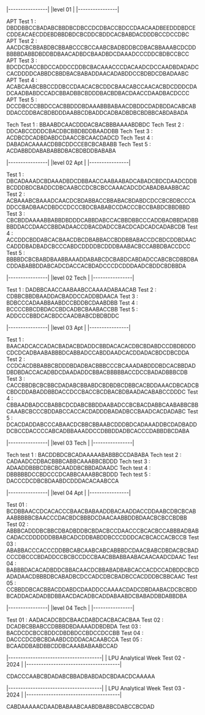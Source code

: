 |----------------|
|level 01        |
|----------------|

APT Test 1 : DBDDBBCCBADABCBBDBCDBCCDCDBACCBDCCDAACAADBEEDDDBDCECDDEACAECDDEBDBBDBDCBCDDCBDDCACBABDACDDDBCCDCCDBC
APT Test 2 : AACDCBCBBABDBCBBABCCCBCCAABCBADBDDBCDBACBBAAABCDCDDBBBBDABBDBDDBDBAACADBDCBAADBDCDAAADCCCDDCBDBCCBCC
APT Test 3 : BDCDCDACCBDCCADDCCDDBCBACAAACCCDACAADCDCCAADBDADADCCACDDDDCABBDCBBDBACBABADDAACADABDDCCBDBDCDBADAABC
APT Test 4 : ACABCAABCBBCCDDBCCDAACACBCDDCBAACABCCAACACBDCDDDCDADCAADBABDCCADCBBADBBCBDDDBACBDBACDAACCDAADBACDCCC
APT Test 5 : DCCDBCCCBBDCCACBBDDDBDAAABBBABAACDBDDCDADBDDACABCABDDACCDDBACBDBDDDAABBCDBADDCADBADBDBCBDBBCABDABADA


Tech Test 1 : BBAABDCAACDDDACBACBBBAAAABDBDC
Tech Test 2 : DDCABCCDDDCBACDBCBBDBDDBAADDBB
Tech Test 3 : ACDBCDCADBDABDCDAACCBCAACDADCD
Tech Test 4 : DABADACAAAACDBBCDDCCEBCBCABABB
Tech Test 5 : ACDABBDDABABABBDBACBDBDDBABABA


|----------------|
|level 02 Apt    |
|----------------|


Test 1 : DBCADAAADCBDAAADBDCDBBAACCAABAABADCABADCBDCDAADCDDBBCDDDBDCBADDCDBCAABCCDCBCBCCAAACADCDCABADBAABBCAC
Test 2 : ACBAAABCBAAADCAACDCBDABBACCBBABACBDABDCDCCBCBDBCCCADDCCBADBAACDBDCCDCCCBDCBABABCCDACCCBCCBABDCBBDBBD
Test 3 : CBCBDDAAAABBABBDBDDDCABBDABCCACBBDBBCCCADDBADBBDADBBBBDDACCDAACCBBDADAACCDBACDADCCBACDCADCADCADABCDB
Test 4 : ACCDDCBDDABCACBAACDBCDBABBACCBDDBBABACCDCBDCDDBDAACCADDDBADBADCBCCCABDCDDDDBCDDDBAABACBCCABBDBACCDCC
Test 5 : BBBBDCBCBABDBAABBAAADDABABCDCBABDCABDADCCABCBCDBBDBACDDABABBDDABCADCDACCACBDADCCCDCDDDAADCBDDCBDBBDA

|----------------|
|level 02  Tech  |
|----------------|

Test 1 : DADBBCAACCAABAABCCAAAADABAACAB
Test 2 : CDBBCBBDBAADDACBADDCCADDBDAACA
Test 3 : BDBCCCADAABBAABDCCBDDBCDAABDBB
Test 4 : BCCCCBBCDBDACCBDCADBCBAABACCBB
Test 5 : ADDCCCBBDCACBDCCAADBABCDBDBDDC


|----------------|
|level 03 Apt    |
|----------------|

Test 1 : BAACADCACCADACBADACBDADDCBBDACACACDBCBDABDCCDBDBDDDCDCDCADBAABABBBDCABBADCCABDDAADCACDDADACBDCDBCDDA
Test 2 : CCDCACDBBABBCBDDDBDADBACBBBCCCBCAAADABDDDBDCACBBDADDBDBDACCACADBDCDAADADDCBBACBBBBBACCDCCBADADBBBCDB
Test 3 : CACCBBDBCBCBBCDADABCBBABDCBDBDBCDBBCACBDDAAACDBCADCBCBDCDDABADDBBDACCDCCBACCBCDBACBDBAADACABABCCDDDC
Test 4 : CBBAADBADCCBABBCDCDABCBBDDAABADCCBCBACDABBCAABABBCBBCAAABCBCCCBDDABCCACCACDADDDBADADBCCBAADCACDADABC
Test 5 : DCACDADDABCCCABAACDCBBCBBAABCDDDBDCADAAADDBCDADBADDDCBCCDACCCCABCADBBAAADDCCDBBDDADBCACCCDABBDBCDABA

|----------------|
|level 03 Tech   |
|----------------|

Tech test 1 : BACDDBDCBCADAAAAABABBBCCDABABA
Tech test 2 : CADAADCCDBACBBBCABBCAAABBCBDDD
Tech test 3 : ADAADDBBBCDBCBCAADDBCBBDADAADC
Tech test 4 : DBBBBBDCCBDCCCDCABBCAAABBCBDDD
Tech test 5 : DACCCDCDBCBDAABDCDDDACACAABCCA

|----------------|
|level 04 Apt    |
|----------------|

Test 01 : BCDBBAACCDCACACCCBAACBABAADDBACAADDACCDDAABCDBCBCABAABBBBBCBAACCCDACBDCBBBDCDAACAABBDDBDAACBCBCCBDBB
Test 02 : ABBBCADDDBCBBCDBADBDDBCBDACBCCDAACCCBCACBCCABBBADBABCADACCDDDDDDBBABCADCDDBABDDBCCCDDDCACBCACCACBCCB
Test 03 : ABABBACCCACCCDDBBCABCAABCABCABBBDCDAACBABCDBDACBCBADCCCDBCCCBDADDCCBCBCCDCCBAACBBABBAABACAACAADCDAAC
Test 04 : BABBBDACACADBDDCBBACAACDCBBABADBABCACCACDCCADBDDCBCDADADAACDBBBDBCABADBCDCCADCDBCBADBCCACDDDBCBBCAAC
Test 05 : CCBBDDBCACBBACDDABDCDAADDCCAAAACDADCDBDAABACDCBCBDDBCADDACADADBDBBAACDACADBCADDABAABDCBABADDBDABBDBA


|----------------|
|level 04 Tech   |
|----------------|

Test 01 : AADACADCBDCBAACDABDCACBACACBAA
Test 02 : DCADBCBBABCCDBBBDBDAAAADDBDBDA
Test 03 : BACDCDCBCCBDDCDBDBDCCBDCCDCCBB
Test 04 : DACCCDCDBCBDAABDCDDDACACAABCCA
Test 05 : BCAADDBABDBBCDDBCAAABABAABCCAD

|--------------------------------------|
|  LPU Analytical Week Test 02 - 2024  |
|--------------------------------------|

CDACCCAABCBDADABCBBADBABDADCBDAACDCAAAAA

|--------------------------------------|
|  LPU Analytical Week Test 03 - 2024  |
|--------------------------------------|

CABDAAAAACDAADBABAABCAABDBABBCDABCCBCDAD